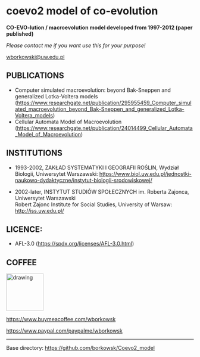 # coevo2 model of co-evolution

__CO-EVO-lution / macroevolution model developed from 1997-2012 (paper published)__ 

_Please contact me if you want use this for your purpose!_

wborkowski@uw.edu.pl

## PUBLICATIONS

* Computer simulated macroevolution: beyond Bak-Sneppen and generalized Lotka-Voltera models (https://www.researchgate.net/publication/295955459_Computer_simulated_macroevolution_beyond_Bak-Sneppen_and_generalized_Lotka-Voltera_models)
* Cellular Automata Model of Macroevolution (https://www.researchgate.net/publication/24014499_Cellular_Automata_Model_of_Macroevolution)

## INSTITUTIONS

* 1993-2002, ZAKŁAD SYSTEMATYKI I GEOGRAFII ROŚLIN, Wydział Biologii, Uniwersytet Warszawski: 
        https://www.biol.uw.edu.pl/jednostki-naukowo-dydaktyczne/instytut-biologii-srodowiskowej/
        
* 2002-later, INSTYTUT STUDIÓW SPOŁECZNYCH im. Roberta Zajonca, Uniwersytet Warszawski <br>
  Robert Zajonc Institute for Social Studies, University of Warsaw:
        http://iss.uw.edu.pl/

## LICENCE:

* AFL-3.0 (https://spdx.org/licenses/AFL-3.0.html)

## COFFEE 

<img src="https://pngimg.com/uploads/mug_coffee/mug_coffee_PNG97418.png" alt="drawing" width="100"/> 

https://www.buymeacoffee.com/wborkowsk 

https://www.paypal.com/paypalme/wborkowsk

--------------------------------------------------------
Base directory: https://github.com/borkowsk/Coevo2_model
